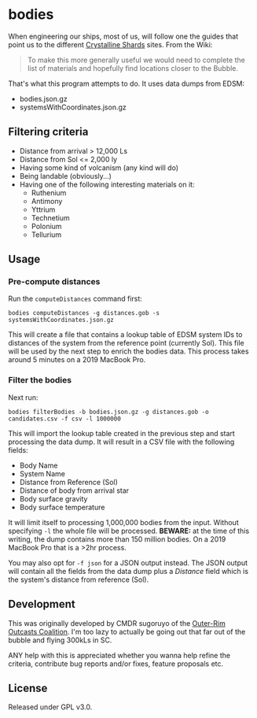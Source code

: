 # bodies

When engineering our ships, most of us, will follow one the guides that point us
to the different [Crystalline Shards](https://elite-dangerous.fandom.com/wiki/Crystalline_Shard) sites.
From the Wiki:

> To make this more generally useful we would need to complete the list of materials and hopefully find locations closer to the Bubble.

That's what this program attempts to do. It uses data dumps from EDSM:

* bodies.json.gz
* systemsWithCoordinates.json.gz

## Filtering criteria

* Distance from arrival > 12,000 Ls
* Distance from Sol <= 2,000 ly
* Having some kind of volcanism (any kind will do)
* Being landable (obviously...)
* Having one of the following interesting materials on it:
  * Ruthenium
  * Antimony
  * Yttrium
  * Technetium
  * Polonium
  * Tellurium

## Usage

### Pre-compute distances

Run the `computeDistances` command first:

`bodies computeDistances -g distances.gob -s systemsWithCoordinates.json.gz`

This will create a file that contains a lookup table of EDSM system IDs to distances of the system from the reference point (currently Sol).
This file will be used by the next step to enrich the bodies data. This process takes around 5 minutes on a 2019 MacBook Pro.

### Filter the bodies

Next run:

`bodies filterBodies -b bodies.json.gz -g distances.gob -o candidates.csv -f csv -l 1000000`

This will import the lookup table created in the previous step and start processing the data dump.
It will result in a CSV file with the following fields:

* Body Name
* System Name
* Distance from Reference (Sol)
* Distance of body from arrival star
* Body surface gravity
* Body surface temperature

It will limit itself to processing 1,000,000 bodies from the input. Without specifying `-l` the whole file will be processed.
**BEWARE:** at the time of this writing, the dump contains more than 150 million bodies. On a 2019 MacBook Pro that is a >2hr process.

You may also opt for `-f json` for a JSON output instead. The JSON output will contain all the fields from the data dump 
plus a *Distance* field which is the system's distance from reference (Sol).

## Development

This was originally developed by CMDR sugoruyo of the [Outer-Rim Outcasts Coalition](https://inara.cz/squadron/2959/). I'm too lazy to actually be going out that far out of the bubble and flying 300kLs in SC.

ANY help with this is appreciated whether you wanna help refine the criteria, contribute bug reports and/or fixes, feature proposals etc.

## License

Released under GPL v3.0.